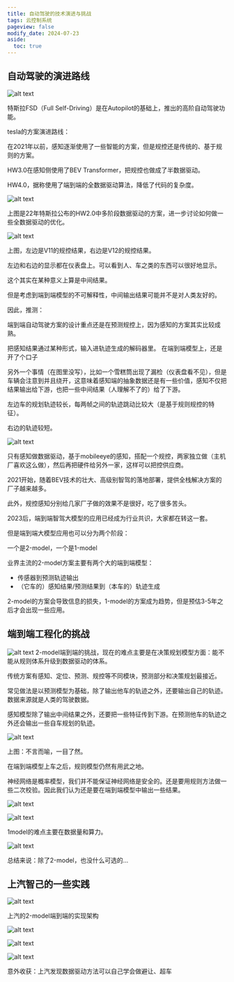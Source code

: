 ```yaml
---
title: 自动驾驶的技术演进与挑战
tags: 云控制系统
pageview: false
modify_date: 2024-07-23
aside:
  toc: true
---
```


## 自动驾驶的演进路线

![alt text](/img/2024-07-23-AutoDriveTechChallenge/image-33.png)

特斯拉FSD（Full Self-Driving）是在Autopilot的基础上，推出的高阶自动驾驶功能。

tesla的方案演进路线：

在2021年以前，感知逐渐使用了一些智能的方案，但是规控还是传统的、基于规则的方案。

HW3.0在感知侧使用了BEV Transformer，把规控也做成了半数据驱动。

HW4.0，据称使用了端到端的全数据驱动算法，降低了代码的复杂度。

![alt text](/img/2024-07-23-AutoDriveTechChallenge/image-34.png)

上图是22年特斯拉公布的HW2.0中多阶段数据驱动的方案，进一步讨论如何做一些全数据驱动的优化。

![alt text](/img/2024-07-23-AutoDriveTechChallenge/image-35.png)

上图，左边是V11的规控结果，右边是V12的规控结果。

左边和右边的显示都在仪表盘上。可以看到人、车之类的东西可以很好地显示。

这个其实在某种意义上算是中间结果。

但是考虑到端到端模型的不可解释性，中间输出结果可能并不是对人类友好的。

因此，推测：

端到端自动驾驶方案的设计重点还是在预测规控上，因为感知的方案其实比较成熟。

把感知结果通过某种形式，输入进轨迹生成的解码器里。
在端到端模型上，还是开了个口子

另外一个事情（在图里没写），比如一个雪糕筒出现了漏检（仪表盘看不见），但是车辆会注意到并且绕开，这意味着感知端的抽象数据还是有一些价值，感知不仅把结果输出给下游，也把一些中间结果（人理解不了的）给了下游。

左边车的规划轨迹较长，每两帧之间的轨迹跳动比较大（是基于规则规控的特征）。

右边的轨迹较短。

![alt text](/img/2024-07-23-AutoDriveTechChallenge/image-36.png)

只有感知做数据驱动，基于mobileeye的感知，搭配一个规控，两家独立做（主机厂喜欢这么做），然后再把硬件给另外一家，这样可以把控供应商。

2021开始，随着BEV技术的壮大、高级别智驾的落地部署，提供全栈解决方案的厂子越来越多。

此外，规控感知分别给几家厂子做的效果不是很好，吃了很多苦头。

2023后，端到端智驾大模型的应用已经成为行业共识，大家都在转这一套。

但是端到端大模型应用也可以分为两个阶段：

一个是2-model，一个是1-model

业界主流的2-model方案主要有两个大的端到端模型：
* 传感器到预测轨迹输出
* （它车的）感知结果/预测结果到（本车的）轨迹生成


2-model的方案会导致信息的损失，1-model的方案成为趋势，但是预估3-5年之后才会出现一些应用。

## 端到端工程化的挑战

![alt text](/img/2024-07-23-AutoDriveTechChallenge/image-37.png)
2-model端到端的挑战，现在的难点主要是在决策规划模型方面：能不能从规则体系升级到数据驱动的体系。

传统方案有感知、定位、预测、规控等不同模块，预测部分和决策规划最接近。

常见做法是以预测模型为基础，除了输出他车的轨迹之外，还要输出自己的轨迹。数据来源就是人类的驾驶数据。

感知模型除了输出中间结果之外，还要把一些特征传到下游。在预测他车的轨迹之外还会输出一些自车规划的轨迹。

![alt text](/img/2024-07-23-AutoDriveTechChallenge/image-38.png)

上图：不言而喻，一目了然。

在端到端模型上车之后，规则模型仍然有用武之地。

神经网络是概率模型，我们并不能保证神经网络是安全的。还是要用规则方法做一些二次校验。因此我们认为还是要在端到端模型中输出一些结果。

![alt text](/img/2024-07-23-AutoDriveTechChallenge/image-39.png)

![alt text](/img/2024-07-23-AutoDriveTechChallenge/image-40.png)

1model的难点主要在数据量和算力。

![alt text](/img/2024-07-23-AutoDriveTechChallenge/image-41.png)

总结来说：除了2-model，也没什么可选的...

## 上汽智己的一些实践

![alt text](/img/2024-07-23-AutoDriveTechChallenge/image-42.png)

上汽的2-model端到端的实现架构

![alt text](/img/2024-07-23-AutoDriveTechChallenge/image-43.png)

![alt text](/img/2024-07-23-AutoDriveTechChallenge/image-44.png)

![alt text](/img/2024-07-23-AutoDriveTechChallenge/image-45.png)

意外收获：上汽发现数据驱动方法可以自己学会做避让、超车
